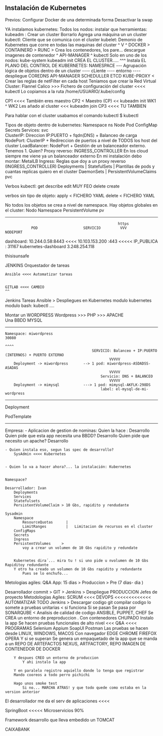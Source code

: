 Instalación de Kubernetes
--------------------------

Previos:
    Configurar Docker de una determinada forma
    Desactivar la swap

YA instalamos kubernetes:
    Todos los nodos:
        instalar que herramientas:  kubeadm :       Crear un cluster
                                                    Borrarlo
                                                    Agrega una máquina un un cluster
                                    kubectl:        Cliente que se comunica con el cluster
                                    kubelet:        Demonio de Kubernetes que corre en todas las maquinas del cluster
                                    ^   V
                                    ^   DOCKER  > CONTAINERD > RUNC > Crea los contenedores, los pare... descargue imagenes de contenedor
                                    ^
                                    API-MANAGER
                                    ^
                                    kubectl
    Solo en uno de los nodos:                                   kube-system
        kubeadm init    CREA EL CLUSTER.....                    ^^^
            Instala EL PLANO DEL CONTROL DE KUBERNETES:      NAMESPACE   --- Agrupación lógica de objetos dentro de un cluster
                                                                                ---- cLiente
                                                                                ---- entorno
                                                                                ---- despliegue
                                    COREDNS
                                    API-MANAGER
                                    SCHEDULLER
                                    ETCD
                                    KUBE-PROXY      <       Crear las reglas de netFilter en cada host 
            Teníamos que crear la Red Virtual Cluster:
                Flannel
                Calico
            >>> Fichero de configuración del cluster <<<< kubectl
                Lo copiamos a la ruta /home/USUARIO/.kube/config

CP1              <<<< También eres maestro
CP2 <   Maestro (CP) << kubeadm init
WK1      ^
WK2  Les añado al cluster  <<< kubeadm join
CP3               <<<< TU TAMBIEN



Para hablar con el cluster usabamos el comando kubectl 
    $ kubectl <VERBO> <TIPODEOBJETO> <ARGUMENTOS>
    
Tipos de objeto dentro de kubernetes:
    Namespace   ns
    Node
    Pod
    ConfigMap
    Secrets
    Services:       svc      
        ClusterIP:      Direccion IP:PUERTO  +   fqdn(DNS)    +   Balanceo de carga 
        NodePort:       ClusterIP + Redireccion de puertos a nivel de TODOS los host del cluster
        LoadBalancer:   NodePort  + Gestión de un balanceador externo.     Tenemos 1. Quien?     Proxy reverso: INGRESS_CONTROLLER
            En los cloud siempre me viene ya un balanceador externo
            En mi instalación debo montar: MetalLB
    Ingress: Reglas que doy a un proxy reverso (INGRESS_CONTROLLER)
    Deployments     |
    StatefulSets    | Plantillas de pods y cuantas replicas quiero en el cluster
    DaemonSets      |
    PersistentVolumeClaims    pvc

Verbos kubectl:
    get
    describe
                    edit  MUY FEO
    delete
    create

verbos sin tipo de objeto:
    apply < FICHERO YAML
    delete < FICHERO YAML

No todos los objetos se crea a nivel de namespace. Hay objetos globales en el cluster:
    Nodo
    Namespace
    PersistentVolume            pv

    
----
    
                                                        https
                POD                     SERVICIO         VVV              NODEPORT
dashboard: 10.244.0.58:8443  <<<< 10.103.153.200        :443  <<<<<     IP_PUBLICA : 31167
                                  kubernetes-dashboard                  3.248.254.118
                                  
                                  
                                  
thisisunsafe                                  



JENKINS
    Orquestador de tareas
    
    Ansible <<<< Automatizar tareas
    
    
    GITLAB <<<< CAMBIO
    ^^
Jenkins
    Tareas Ansible > Despliegues en Kubernetes
                     modulo kubernetes
                     modulo bash: kubectl ....
                     
                     
Montar un WORDPRESS
    Wordpress  >>> PHP >>> APACHE  
    Una BBDD MYSQL
    
--------------------------------------------------------------------------------    
    Namespace: miwordpress                                                          30080
                                                                                    ^^^^
                                            SERVICIO: Balanceo + IP:PUERTO (INTERNOS) + PUERTO EXTERNO
                                                    VVVVV
        Deployment -> miwordpress       --> 1 pod: miwordpress-ASDADSS-ASADAS
                                                    VVVVV
                                                Servicio: DNS + BALANCEO
                                                    VVVVV
        Deployment -> mimysql           ---> 1 pod: mimysql-AKFLK-298DS
                                                label: el-mysql-de-mi-wordpress
    
    
--------------------------------------------------------------------------------    

Deployment



PodTemplate



-------------
Empresa: 
    - Aplicacion de gestion de nominas:
        Quien la hace :
            Desarrollo
            Quien pide que esta app necesita una BBDD?
                Desarrollo
            Quien pide que necesito un apache?
                Desarrollo
                
    - Quien instala eso, segun las spec de desarrollo?
        SysAdmin <<<< Kubernetes
        
        
    - Quien lo va a hacer ahora?... la instalación: Kubernetes
    
    
    Namespace?
    
    Desarrollador: Ivan
        Deployments
        Services
        Statefulsets
        PersistentVolumeClaim > 10 Gbs, rapidito y rendudante
    
    Sysadmin
        Namespace
            ResourceQuotas      |
            LimitRanges         |   Limitacion de recursos en el cluster
        ConfigMaps
        Secrets
        Ingress
        PersistentVolumes     > 
            voy a crear un volumen de 10 Gbs rapidito y redundate
            
            
        Kubernetes dira´... mira tu ! si uno pide u nvolumen de 10 Gbs Rapiditoy redundante
        Y otro ha creado un volumen de 10 Gbs rapidito y redundante
            Pues se lo enchufo...        



Metologias agiles:                      Q&A
    App: 15 dias > Produccion > Pre (7 dias- dia )
    
    
Desarrollador commit > GIT > Jenkins > Despliegue PRODUCCION
Jefes de proyecto Metodologias Agiles: SCRUM <<<< 
DEVOPS <<<<<<<<<<<<< AUTOMATIZAR TODO
Jenkins > 
    Descargar codigo git
    compilar codigo
    lo somete a pruebas unitarias  < si funciona
    Si se pasan Se pasa por SONARQUBE < Analisis de calidad de codigo
    ANSIBLE, PUPPET, CHEF
    Se CREA un entorno de preproduccion .
    Con contenedores CHUPADO
        Instalo la app
        Se hacen pruebas funcionales de alto nivel <<< Q&A  <<<<  PROGRAMAS
                                                        Selenium
                                                        Appium
                                                        SoapUI
                                                        Postman
                                Las pruebas se hacen desde LINUX, WINDOWS, MACOS
                                    Con navegador EDGE
                                    CHROME
                                    FIREFOX
                                    OPERA
        Y si se superan
            Se genera un empaquetado de la app que se manda a un REPO DE ARTEFACTOS
                NEXUS, ARTFACTORY, REPO IMAGEN DE CONTENEDOR DE DOCKER
        
        Y despues CREO un entorno de produccion
            Y ahi instalo la app
        
        Y en paralelo registro aquiello donde lo tenga que registrar
        Mando cooreos a todo perro pichichi
        
        Hago unos smoke test
            Si no... MARCHA ATRAS! y que todo quede como estaba en la version anterior



El desarrollador me da el serv de aplicaciones <<<< 

SpringBoot <<<<< Microservicios 90%

Framework desarrollo que lleva embedido un TOMCAT

CAIXABANK
